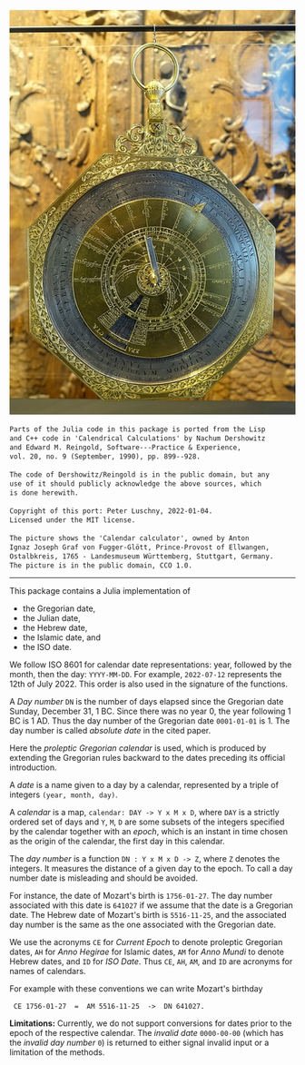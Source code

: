 ![CalendarCalculator](CalendarCalculator.jpg)

    Parts of the Julia code in this package is ported from the Lisp 
    and C++ code in 'Calendrical Calculations' by Nachum Dershowitz
    and Edward M. Reingold, Software---Practice & Experience,
    vol. 20, no. 9 (September, 1990), pp. 899--928.

    The code of Dershowitz/Reingold is in the public domain, but any
    use of it should publicly acknowledge the above sources, which 
    is done herewith.

    Copyright of this port: Peter Luschny, 2022-01-04. 
    Licensed under the MIT license.

    The picture shows the 'Calendar calculator', owned by Anton 
    Ignaz Joseph Graf von Fugger-Glött, Prince-Provost of Ellwangen, 
    Ostalbkreis, 1765 - Landesmuseum Württemberg, Stuttgart, Germany. 
    The picture is in the public domain, CCO 1.0. 

 ---------------------------------------------------------------

This package contains a Julia implementation of 
- the Gregorian date, 
- the Julian date, 
- the Hebrew date, 
- the Islamic date, and 
- the ISO date.

We follow ISO 8601 for calendar date representations: year,
followed by the month, then the day: `YYYY-MM-DD`. For example,
`2022-07-12` represents the 12th of July 2022. This order is 
also used in the signature of the functions.

A _Day number_ `DN` is the number of days elapsed since the 
Gregorian date Sunday, December 31, 1 BC. Since there was no 
year 0, the year following 1 BC is 1 AD. Thus the day number 
of the Gregorian date `0001-01-01` is 1. The day number is called 
_absolute date_ in the cited paper.

Here the _proleptic Gregorian calendar_ is used, which is 
produced by extending the Gregorian rules backward to the 
dates preceding its official introduction.

A _date_ is a name given to a day by a calendar, represented
by a triple of integers `(year, month, day)`.  

A _calendar_ is a map, `calendar: DAY -> Y x M x D`, where `DAY` 
is a strictly ordered set of days and `Y`, `M`, `D` are some 
subsets of the integers specified by the calendar together with 
an _epoch_, which is an instant in time chosen as the origin of
the calendar, the first day in this calendar. 

The _day number_ is a function `DN : Y x M x D -> Z`, where `Z`
denotes the integers. It measures the distance of a given day 
to the epoch. To call a day number date is misleading and should
be avoided. 

For instance, the date of Mozart's birth is `1756-01-27`. The
day number associated with this date is `641027` if we assume 
that the date is a Gregorian date. The Hebrew date of Mozart's 
birth is `5516-11-25`, and the associated day number is the 
same as the one associated with the Gregorian date.

We use the acronyms `CE` for _Current Epoch_ to denote proleptic 
Gregorian dates, `AH` for _Anno Hegirae_ for Islamic dates, `AM` for
_Anno Mundi_ to denote Hebrew dates, and `ID` for _ISO Date_. Thus 
`CE`, `AH`, `AM`, and `ID` are acronyms for names of calendars. 

For example with these conventions we can write Mozart's birthday 

     CE 1756-01-27  =  AM 5516-11-25  ->  DN 641027.

**Limitations:** Currently, we do not support conversions for dates 
prior to the epoch of the respective calendar. The _invalid date_
`0000-00-00` (which has the _invalid day number_ `0`) is returned to
either signal invalid input or a limitation of the methods.
